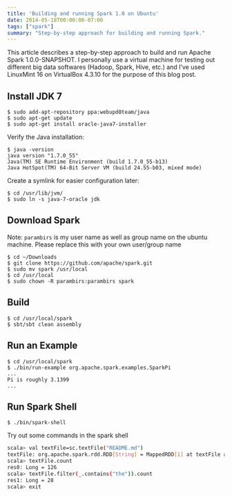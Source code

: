```yaml
---
title: 'Building and running Spark 1.0 on Ubuntu'
date: 2014-05-18T00:00:00-07:00
tags: ["spark"]
summary: "Step-by-step approach for building and running Spark."
---
```


This article describes a step-by-step approach to build and run Apache Spark 1.0.0-SNAPSHOT. I personally use a virtual machine for testing out different big data softwares (Hadoop, Spark, Hive, etc.) and I’ve used LinuxMint 16 on VirtualBox 4.3.10 for the purpose of this blog post.

Install JDK 7
-------------

```
$ sudo add-apt-repository ppa:webupd8team/java
$ sudo apt-get update
$ sudo apt-get install oracle-java7-installer
```

Verify the Java installation:

```
$ java -version
java version "1.7.0_55"
Java(TM) SE Runtime Environment (build 1.7.0_55-b13)
Java HotSpot(TM) 64-Bit Server VM (build 24.55-b03, mixed mode)
```

Create a symlink for easier configuration later:

```
$ cd /usr/lib/jvm/
$ sudo ln -s java-7-oracle jdk
```

Download Spark
--------------

Note: `parambirs` is my user name as well as group name on the ubuntu machine. Please replace this with your own user/group name

```
$ cd ~/Downloads
$ git clone https://github.com/apache/spark.git
$ sudo mv spark /usr/local
$ cd /usr/local
$ sudo chown -R parambirs:parambirs spark
```

Build
-----

```
$ cd /usr/local/spark
$ sbt/sbt clean assembly
```

Run an Example
--------------

```
$ cd /usr/local/spark
$ ./bin/run-example org.apache.spark.examples.SparkPi 
...
Pi is roughly 3.1399
...
```

Run Spark Shell
---------------

```
$ ./bin/spark-shell
```

Try out some commands in the spark shell

```sh
scala> val textFile=sc.textFile("README.md")
textFile: org.apache.spark.rdd.RDD[String] = MappedRDD[1] at textFile at <console>:12
scala> textFile.count
res0: Long = 126
scala> textFile.filter(_.contains("the")).count
res1: Long = 28
scala> exit
```